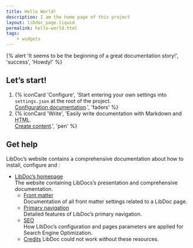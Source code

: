 ```yaml
---
title: Hello World!
description: I am the home page of this project
layout: libdoc_page.liquid
permalink: hello-world.html
tags:
    - widgets
---
```

{% alert 'It seems to be the beginning of a great documentation story!', 'success', 'Howdy!' %}

## Let’s start!

1. {% iconCard 'Configure', 'Start entering your own settings into `settings.json` at the root of the project. <br>[Configuration documentation](https://eleventy-libdoc.netlify.app/configuration/).', 'faders' %}
2. {% iconCard 'Write', 'Easily write documentation with Markdown and <abbr title="Hyper Text Markup Language">HTML</abbr>. <br>[Create content](https://eleventy-libdoc.netlify.app/creating-content/).', 'pen' %}

## Get help

LibDoc’s website contains a comprehensive documentation about how to install, configure and :

* [LibDoc’s homepage](https://eleventy-libdoc.netlify.app) <br>The website containing LibDocs’s presentation and comprehensive documentation.
    * [Front matter](https://eleventy-libdoc.netlify.app/front-matter/) <br>Documentation of all front matter settings related to a LibDoc page.
    * [Primary navigation](https://eleventy-libdoc.netlify.app/primary-navigation/) <br>Detailed features of LibDoc’s primary navigation.
    * [SEO](https://eleventy-libdoc.netlify.app/configuration/seo/) <br>How LibDoc’s configuration and pages parameters are applied for Search Engine Optimization.
    * [Credits](https://eleventy-libdoc.netlify.app/configuration/credits/) LibDoc could not work without these resources.
